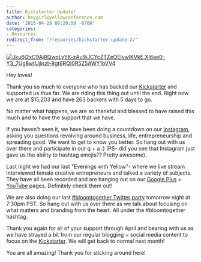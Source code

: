 ```yaml
---
title: Kickstarter Update!
author: heygirl@yellowconference.com
date: '2015-04-28 08:28:08 -0700'
categories:
- Resources
redirect_from: "/resources/kickstarter-update-2/"
---
```


[![Jku6j2xC9AjRQwqLyYK-zAu9iJCYcZTZeOElvwlKVkE,XI6ae0-Y3_7Ug8wtUjlnzt-8gt6RQI0R5Z5AWY1bVV4](http://yellowconference.com/wp-content/uploads/2015/04/Jku6j2xC9AjRQwqLyYK-zAu9iJCYcZTZeOElvwlKVkEXI6ae0-Y3_7Ug8wtUjlnzt-8gt6RQI0R5Z5AWY1bVV41.jpg)](http://yellowconference.com/wp-content/uploads/2015/04/Jku6j2xC9AjRQwqLyYK-zAu9iJCYcZTZeOElvwlKVkEXI6ae0-Y3_7Ug8wtUjlnzt-8gt6RQI0R5Z5AWY1bVV41.jpg)

Hey loves!

Thank you so much to everyone who has backed our [Kickstarter](https://www.kickstarter.com/projects/1439745204/the-yellow-room-a-digital-hub-for-creative-world-c) and supported us thus far. We are riding this thing out until the end. Right now we are at $15,203 and have 263 backers with 5 days to go.

No matter what happens, we are so thankful and blessed to have raised this much and to have the support that we have.

If you haven't seen it, we have been doing a countdown on our [Instagram](http://instagram.com/yellowconference), asking you questions revolving around business, life, entrepreneurship and spreading good. We want to get to know you better. So hang out with us over there and participate in our q + a :) (PS- did you see that Instagram just gave us the ability to hashtag emojis?? Pretty awesome).

Last night we had our last "Evenings with Yellow"- where we live stream interviewed female creative entrepreneurs and talked a variety of subjects. They have all been recorded and are hanging out on our [Google Plus](https://plus.google.com/b/114908593334625555940/114908593334625555940/posts) + [YouTube](https://www.youtube.com/channel/UChB2dF3cDVB4iIqZG023FgA) pages. Definitely check them out!

We are also doing our last [#bloomtogether Twitter party](https://twitter.com/yellowconf) tomorrow night at 7:30pm PST. So hang out with us over there as we talk about focusing on what matters and branding from the heart. All under the #bloomtogether hashtag.

Thank you again for all of your support through April and bearing with us as we have strayed a bit from our regular blogging + social media content to focus on the [Kickstarter](https://www.kickstarter.com/projects/1439745204/the-yellow-room-a-digital-hub-for-creative-world-c). We will get back to normal next month!

You are all amazing! Thank you for sticking around here!
